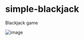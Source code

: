 # simple-blackjack
Blackjack game 



![image](https://user-images.githubusercontent.com/25331809/138026118-fa601932-00f2-434b-b83b-da94aecd7fb9.png)
